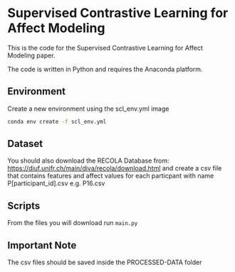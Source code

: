 # Supervised Contrastive Learning for Affect Modeling

This is the code for the Supervised Contrastive Learning for Affect Modeling paper.

The code is written in Python and requires the Anaconda platform. 

## Environment

Create a new environment using the scl_env.yml image
```bash
conda env create -f scl_env.yml
```
## Dataset

You should also download the RECOLA Database from: https://diuf.unifr.ch/main/diva/recola/download.html and create a csv file that contains features and affect values for each particpant with name P[participant_id].csv e.g. P16.csv

## Scripts

From the files you will download run ``` main.py ```

## Important Note
The csv files should be saved inside the PROCESSED-DATA folder
